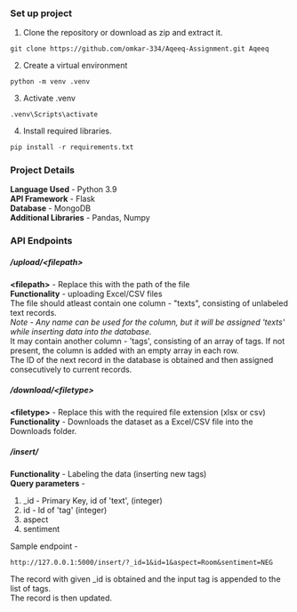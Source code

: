 ### Set up project  
  
1. Clone the repository or download as zip and extract it.  
  
```  
git clone https://github.com/omkar-334/Aqeeq-Assignment.git Aqeeq  
```  
  
2. Create a virtual environment  
  
```  
python -m venv .venv  
```  
  
3. Activate .venv  
  
```  
.venv\Scripts\activate  
```  
  
4. Install required libraries.  
  
```python  
pip install -r requirements.txt  
```  
  
### Project Details  
  
**Language Used** - Python 3.9  
**API Framework** - Flask  
**Database** - MongoDB  
**Additional Libraries** - Pandas, Numpy  
  
### API Endpoints  
  
##### /upload/\<filepath\>  
  
**\<filepath\>** - Replace this with the path of the file  
**Functionality** - uploading Excel/CSV files  
The file should atleast contain one column - "texts", consisting of unlabeled text records.  
*Note - Any name can be used for the column, but it will be assigned 'texts' while inserting data into the database.*  
It may contain another column - 'tags', consisting of an array of tags. If not present, the column is added with an empty array in each row.  
The ID of the next record in the database is obtained and then assigned consecutively to current records.  
  
##### /download/\<filetype\>  
  
**\<filetype\>** - Replace this with the required file extension (xlsx or csv)  
**Functionality** - Downloads the dataset as a Excel/CSV file into the Downloads folder.  

##### /insert/  
**Functionality** - Labeling the data (inserting new tags)  
**Query parameters** -   
1. _id - Primary Key, id of 'text', (integer)  
2. id - Id of 'tag' (integer)  
3. aspect  
4. sentiment  
  
Sample endpoint - 
```
http://127.0.0.1:5000/insert/?_id=1&id=1&aspect=Room&sentiment=NEG
```
The record with given _id is obtained and the input tag is appended to the list of tags.  
The record is then updated.  